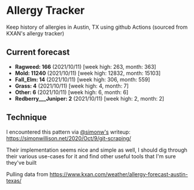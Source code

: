 # Allergy Tracker

Keep history of allergies in Austin, TX using github Actions (sourced from KXAN's allergy tracker)

## Current forecast
<!-- INJECT FORECAST -->
- **Ragweed: 166** (2021/10/11)  [week high: 263, month: 363]
- **Mold: 11240** (2021/10/11)  [week high: 12832, month: 15103]
- **Fall_Elm: 14** (2021/10/11)  [week high: 306, month: 559]
- **Grass: 4** (2021/10/11)  [week high: 4, month: 7]
- **Other: 6** (2021/10/11)  [week high: 6, month: 6]
- **Redberry___Juniper: 2** (2021/10/11)  [week high: 2, month: 2]
<!-- END INJECT FORECAST -->

## Technique

I encountered this pattern via [@simonw's](https://github.com/simonw) writeup: https://simonwillison.net/2020/Oct/9/git-scraping/

Their implementation seems nice and simple as well, I should dig through their various use-cases for it and find other useful tools that I'm sure they've built

Pulling data from https://www.kxan.com/weather/allergy-forecast-austin-texas/

